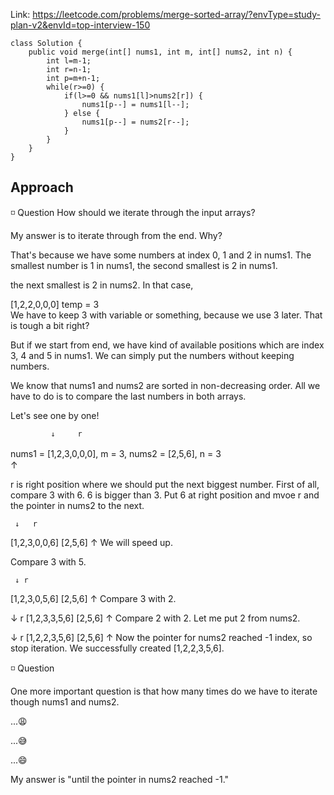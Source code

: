Link: https://leetcode.com/problems/merge-sorted-array/?envType=study-plan-v2&envId=top-interview-150

```
class Solution {
    public void merge(int[] nums1, int m, int[] nums2, int n) {
        int l=m-1;
        int r=n-1;
        int p=m+n-1;
        while(r>=0) {
            if(l>=0 && nums1[l]>nums2[r]) {
                nums1[p--] = nums1[l--];
            } else {
                nums1[p--] = nums2[r--];
            }
        }
    }
}
```

## Approach

◽️ Question
How should we iterate through the input arrays?

My answer is to iterate through from the end. Why?

That's because we have some numbers at index 0, 1 and 2 in nums1. The smallest number is 1 in nums1, the second smallest is 2 in nums1.

the next smallest is 2 in nums2. In that case,

[1,2,2,0,0,0]
temp = 3     
We have to keep 3 with variable or something, because we use 3 later. That is tough a bit right?

But if we start from end, we have kind of available positions which are index 3, 4 and 5 in nums1. We can simply put the numbers without keeping numbers.

We know that nums1 and nums2 are sorted in non-decreasing order. All we have to do is to compare the last numbers in both arrays.

Let's see one by one!

             ↓     r
nums1 = [1,2,3,0,0,0], m = 3,
nums2 = [2,5,6], n = 3　　　　　　　　　　　
             ↑

r is right position where we should put the next biggest number.
First of all, compare 3 with 6. 6 is bigger than 3. Put 6 at right position and mvoe r and the pointer in nums2 to the next.

     ↓   r
[1,2,3,0,0,6]
[2,5,6]
   ↑
We will speed up.

Compare 3 with 5.

     ↓ r
[1,2,3,0,5,6]
[2,5,6]
   ↑
Compare 3 with 2.

   ↓ r
[1,2,3,3,5,6]
[2,5,6]
 ↑
Compare 2 with 2. Let me put 2 from nums2.

   ↓ r
[1,2,2,3,5,6]
[2,5,6]
↑
Now the pointer for nums2 reached -1 index, so stop iteration. We successfully created [1,2,2,3,5,6].

◽️ Question

One more important question is that how many times do we have to iterate though nums1 and nums2.

...😩

...😅

...😄

My answer is "until the pointer in nums2 reached -1."
